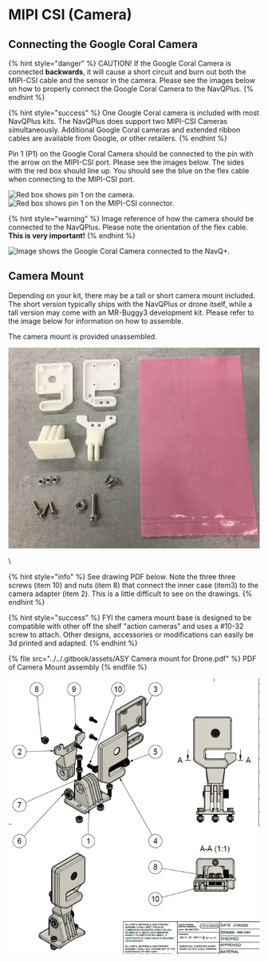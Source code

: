 # MIPI CSI (Camera)

## Connecting the Google Coral Camera

{% hint style="danger" %}
CAUTION! If the Google Coral Camera is connected **backwards**, it will cause a short circuit and burn out both the MIPI-CSI cable and the sensor in the camera. Please see the images below on how to properly connect the Google Coral Camera to the NavQPlus.
{% endhint %}

{% hint style="success" %}
One Google Coral camera is included with most NavQPlus kits. The NavQPlus does support two MIPI-CSI Cameras simultaneously. Additional Google Coral cameras and extended ribbon cables are available from Google, or other retailers. &#x20;
{% endhint %}

Pin 1 (P1) on the Google Coral Camera should be connected to the pin with the arrow on the MIPI-CSI port. Please see the images below. The sides with the red box should line up. You should see the blue on the flex cable when connecting to the MIPI-CSI port.

![Red box shows pin 1 on the camera.](../../.gitbook/assets/coral\_camera\_pins.jpg) ![Red box shows pin 1 on the MIPI-CSI connector.](../../.gitbook/assets/mipi\_csi\_pins.jpg)

{% hint style="warning" %}
Image reference of how the camera should be connected to the NavQPlus. Please note the orientation of the flex cable. **This is very important!**
{% endhint %}

![Image shows the Google Coral Camera connected to the NavQ+.](../../.gitbook/assets/coral\_camera\_orientation.jpg)

## Camera Mount&#x20;

Depending on your kit, there may be a tall or short camera mount included. The short version typically ships with the NavQPlus or drone itself, while a tall version may come with an MR-Buggy3 development kit. Please refer to the image below for information on how to assemble.&#x20;

The camera mount is provided unassembled.

<img src="../../.gitbook/assets/image (4) (2) (1).png" alt="" data-size="original">

\


{% hint style="info" %}
See drawing PDF below. Note the three three screws (item 10) and nuts (item 8) that connect the inner case (item3) to the camera adapter (item 2). This is a little difficult to see on the drawings.
{% endhint %}

{% hint style="success" %}
FYI the camera mount base is designed to be compatible with other off the shelf "action cameras" and uses a #10-32 screw to attach. Other designs, accessories or modifications can easily be 3d printed and adapted.
{% endhint %}

{% file src="../../.gitbook/assets/ASY Camera mount for Drone.pdf" %}
PDF of Camera Mount assembly
{% endfile %}



![Image of camera mount for drone/buggy3](<../../.gitbook/assets/image (1) (2).png>)

\
&#x20;
